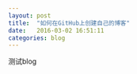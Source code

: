 ```yaml
---
layout: post
title:  "如何在GitHub上创建自己的博客"
date:   2016-03-02 16:51:11
categories: blog
---
```


测试blog
